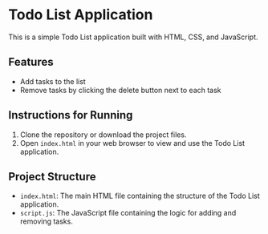 # Todo List Application

This is a simple Todo List application built with HTML, CSS, and JavaScript.

## Features

- Add tasks to the list
- Remove tasks by clicking the delete button next to each task

## Instructions for Running

1. Clone the repository or download the project files.
2. Open `index.html` in your web browser to view and use the Todo List application.

## Project Structure

- `index.html`: The main HTML file containing the structure of the Todo List application.
- `script.js`: The JavaScript file containing the logic for adding and removing tasks.
